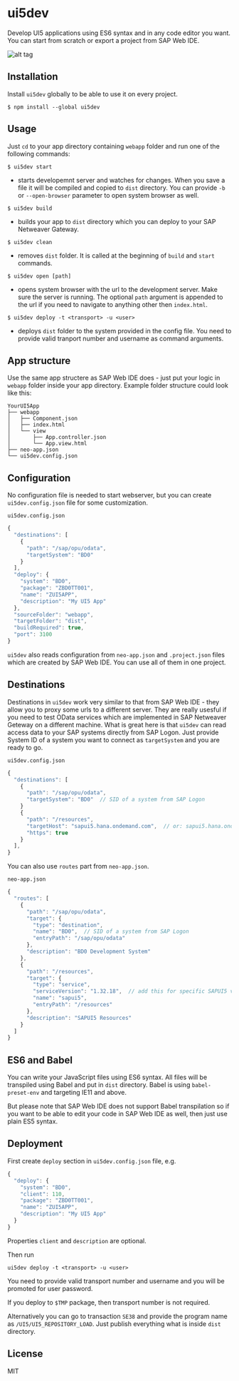 # ui5dev

Develop UI5 applications using ES6 syntax and in any code editor you want. You can start from scratch or export a project from SAP Web IDE.

![alt tag](https://bytebucket.org/zftrw-sap/ui5dev/raw/d70ee1c02e8749ec3c12f198c40b2d40db864718/screenshot.png?raw=true)


## Installation

Install `ui5dev` globally to be able to use it on every project.

```
$ npm install --global ui5dev
```


## Usage

Just `cd` to your app directory containing `webapp` folder and run one of the following commands: 

```
$ ui5dev start
```
- starts developemnt server and watches for changes. When you save a file it will be compiled and copied to `dist` directory. You can provide `-b` or `--open-browser` parameter to open system browser as well.

```
$ ui5dev build
```
- builds your app to `dist` directory which you can deploy to your SAP Netweaver Gateway. 

```
$ ui5dev clean
```
- removes `dist` folder. It is called at the beginning of `build` and `start` commands.

```
$ ui5dev open [path]
```
- opens system browser with the url to the development server. Make sure the server is running. The optional `path` argument is appended to the url if you need to navigate to anything other then `index.html`.

```
$ ui5dev deploy -t <transport> -u <user>
```
- deploys `dist` folder to the system provided in the config file. You need to provide valid tranport number and username as command arguments.

## App structure

Use the same app structere as SAP Web IDE does - just put your logic in `webapp` folder inside your app directory. Example folder structure could look like this:
```
YourUI5App
├── webapp
│   ├── Component.json
│   ├── index.html
│   └── view
│       ├── App.controller.json
│       └── App.view.html
├── neo-app.json
└── ui5dev.config.json
```


## Configuration

No configuration file is needed to start webserver, but you can create `ui5dev.config.json` file for some customization.

`ui5dev.config.json`
```js
{
  "destinations": [
    {
      "path": "/sap/opu/odata",
      "targetSystem": "BD0"
    }    
  ],
  "deploy": {
    "system": "BD0",
    "package": "ZBD0TT001",
    "name": "ZUI5APP",
    "description": "My UI5 App"
  },
  "sourceFolder": "webapp",
  "targetFolder": "dist",
  "buildRequired": true,
  "port": 3100
}
```

`ui5dev` also reads configuration from `neo-app.json` and `.project.json` files which are created by SAP Web IDE. You can use all of them in one project.


## Destinations

Destinations in `ui5dev` work very similar to that from SAP Web IDE - they allow you to proxy some urls to a different server. They are really usesful if you need to test OData services which are implemented in SAP Netweaver Geteway on a different machine. What is great here is that `ui5dev` can read access data to your SAP systems directly from SAP Logon. Just provide System ID of a system you want to connect as `targetSystem` and you are ready to go.
 
`ui5dev.config.json`
```js
{
  "destinations": [
    {
      "path": "/sap/opu/odata",
      "targetSystem": "BD0"  // SID of a system from SAP Logon
    }    
    {
      "path": "/resources",
      "targetHost": "sapui5.hana.ondemand.com",  // or: sapui5.hana.ondemand.com/1.28.9
      "https": true
    }
  ],
}
```

You can also use `routes` part from `neo-app.json`.

`neo-app.json`
```js
{
  "routes": [
    {
      "path": "/sap/opu/odata",
      "target": {
        "type": "destination",
        "name": "BD0",  // SID of a system from SAP Logon
        "entryPath": "/sap/opu/odata"
      },
      "description": "BD0 Development System"
    },    
    {
      "path": "/resources",
      "target": {
        "type": "service",
        "serviceVersion": "1.32.18",  // add this for specific SAPUI5 version
        "name": "sapui5",
        "entryPath": "/resources"
      },
      "description": "SAPUI5 Resources"
    }
  ]
}
```


## ES6 and Babel

You can write your JavaScript files using ES6 syntax. All files will be transpiled using Babel and put in `dist` directory. Babel is using `babel-preset-env` and targeting IE11 and above.

But please note that SAP Web IDE does not support Babel transpilation so if you want to be able to edit your code in SAP Web IDE as well, then just use plain ES5 syntax.


## Deployment

First create `deploy` section in `ui5dev.config.json` file, e.g.
```js
{
  "deploy": {
    "system": "BD0",
    "client": 110,
    "package": "ZBD0TT001",
    "name": "ZUI5APP",
    "description": "My UI5 App"
  }
}
```
Properties `client` and `description` are optional.

Then run
```
ui5dev deploy -t <transport> -u <user>
```
You need to provide valid transport number and username and you will be promoted for user password.

If you deploy to `$TMP` package, then transport number is not required.

Alternatively you can go to transaction `SE38` and provide the program name as `/UI5/UI5_REPOSITORY_LOAD`. Just publish everything what is inside `dist` directory.  


## License

MIT